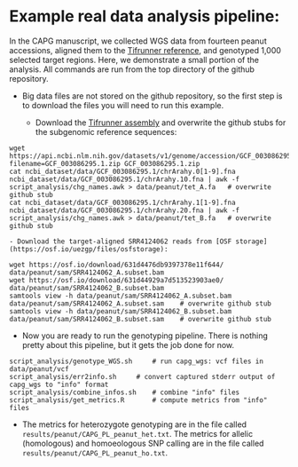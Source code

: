 # Example real data analysis pipeline:

In the CAPG manuscript, we collected WGS data from fourteen peanut accessions, aligned them to the [Tifrunner reference](https://www.ncbi.nlm.nih.gov/data-hub/genome/GCF_003086295.2/), and genotyped 1,000 selected target regions.
Here, we demonstrate a small portion of the analysis.
All commands are run from the top directory of the github repository.

- Big data files are not stored on the github repository, so the first step is to download the files you will need to run this example.

	- Download the [Tifrunner assembly](https://api.ncbi.nlm.nih.gov/datasets/v1/genome/accession/GCF_003086295.2/download?filename=GCF_003086295.2.zip) and overwrite the github stubs for the subgenomic reference sequences:
```
wget https://api.ncbi.nlm.nih.gov/datasets/v1/genome/accession/GCF_003086295.1/download?filename=GCF_003086295.1.zip GCF_003086295.1.zip
cat ncbi_dataset/data/GCF_003086295.1/chrArahy.0[1-9].fna ncbi_dataset/data/GCF_003086295.1/chrArahy.10.fna | awk -f script_analysis/chg_names.awk > data/peanut/tet_A.fa	# overwrite github stub
cat ncbi_dataset/data/GCF_003086295.1/chrArahy.1[1-9].fna ncbi_dataset/data/GCF_003086295.1/chrArahy.20.fna | awk -f script_analysis/chg_names.awk > data/peanut/tet_B.fa	# overwrite github stub
```
	- Download the target-aligned SRR4124062 reads from [OSF storage](https://osf.io/uezgp/files/osfstorage):
```
wget https://osf.io/download/631d4476db9397378e11f644/ data/peanut/sam/SRR4124062_A.subset.bam
wget https://osf.io/download/631d44929a7d513523903ae0/ data/peanut/sam/SRR4124062_B.subset.bam
samtools view -h data/peanut/sam/SRR4124062_A.subset.bam data/peanut/sam/SRR4124062_A.subset.sam	# overwrite github stub
samtools view -h data/peanut/sam/SRR4124062_B.subset.bam data/peanut/sam/SRR4124062_B.subset.sam	# overwrite github stub
```
- Now you are ready to run the genotyping pipeline.
There is nothing pretty about this pipeline, but it gets the job done for now.
```
script_analysis/genotype_WGS.sh		# run capg_wgs: vcf files in data/peanut/vcf
script_analysis/err2info.sh		# convert captured stderr output of capg_wgs to "info" format
script_analysis/combine_infos.sh	# combine "info" files
script_analysis/get_metrics.R		# compute metrics from "info" files
```
- The metrics for heterozygote genotyping are in the file called `results/peanut/CAPG_PL_peanut_het.txt`.
The metrics for allelic (homologous) and homoeologous SNP calling are in the file called `results/peanut/CAPG_PL_peanut_ho.txt`.
